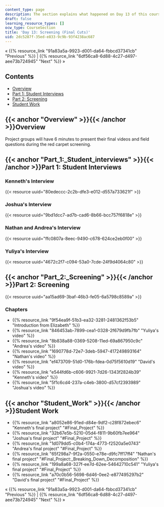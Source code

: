 ```yaml
---
content_type: page
description: The section explains what happened on Day 13 of this course.
draft: false
learning_resource_types: []
ocw_type: CourseSection
title: 'Day 13: Screening (Final Cuts)'
uid: 2dc5287f-35ed-e833-9c9b-93f4238ac687
---
```

« {{% resource_link "91a83a5a-9923-d001-da64-fbbcd37341cb" "Previous" %}} | {{% resource_link "6df56ca8-6d88-4c27-d497-aee73b724945" "Next" %}} »

## Contents

- [Overview](#Overview)
- [Part 1: Student Interviews](#Part_1:_Student_interviews)
- [Part 2: Screening](#Part_2:_Screening)
- [Student Work](#Student_Work)

## {{< anchor "Overview" >}}{{< /anchor >}}Overview

Project groups will have 6 minutes to present their final videos and field questions during the red carpet screening.

## {{< anchor "Part_1:_Student_interviews" >}}{{< /anchor >}}Part 1: Student Interviews

### Kenneth's Interview

{{< resource uuid="80edeccc-2c2b-dfe3-e012-d557a733621f" >}}

### Joshua's Interview

{{< resource uuid="9bd1dcc7-ad7b-cad6-8b66-bcc757f6818e" >}}

### Nathan and Andrea's Interview

{{< resource uuid="ffc0807a-8eec-9490-c678-624ce2eb0f00" >}}

### Yuliya's Interview

{{< resource uuid="4672c2f7-c094-53a0-7cde-24f9d4064c80" >}}

## {{< anchor "Part_2:_Screening" >}}{{< /anchor >}}Part 2: Screening

{{< resource uuid="aa15ad69-3baf-46b3-fe05-6a5798c8589a" >}}

### Chapters

- {{% resource_link "9f54ea9f-51b3-ea32-3281-2481362f53b5" "Introduction from Elizabeth" %}}
- {{% resource_link "846453ab-7899-cea1-0328-2f679d9fb7fb" "Yuliya's video" %}}
- {{% resource_link "8b838a88-0369-5208-11ed-69a867950c9c" "Andrea's video" %}}
- {{% resource_link "1690778d-72e7-3deb-5947-417249893164" "Nathan's video" %}}
- {{% resource_link "ef473709-51d0-176b-fdea-0d75f5610d19" "David's video" %}}
- {{% resource_link "e544fd6b-c606-9921-7d26-1343f2824b39" "Kenneth's video" %}}
- {{% resource_link "5f1c6cd4-237a-c4eb-3800-d57cf2393989" "Joshua's video" %}}

## {{< anchor "Student_Work" >}}{{< /anchor >}}Student Work

- {{% resource_link "a8052e86-91ed-d84e-9df2-c28f872ebec6" "Kenneth's final project" "#Final_Project" %}}
- {{% resource_link "32b67e5b-5210-05d4-f811-9b60fb7ee964" "Joshua's final project" "#Final_Project" %}}
- {{% resource_link "1d079dd5-c0b4-174a-4773-f2520a5e0743" "Andrea's final project" "#Final_Project" %}}
- {{% resource_link "65f298a7-9f2a-0550-e78e-d9fc7ff17ff4" "Nathan's final project" "#Final_Project:_Breaking_Down_Decomposition" %}}
- {{% resource_link "199a8a68-327f-ee7d-62ee-54642710c541" "Yuliya's final project" "#Final_Project" %}}
- {{% resource_link "a70c0b56-5698-6d46-0ee2-e877495297b2" "David's final project" "#Final_Project" %}}

« {{% resource_link "91a83a5a-9923-d001-da64-fbbcd37341cb" "Previous" %}} | {{% resource_link "6df56ca8-6d88-4c27-d497-aee73b724945" "Next" %}} »
